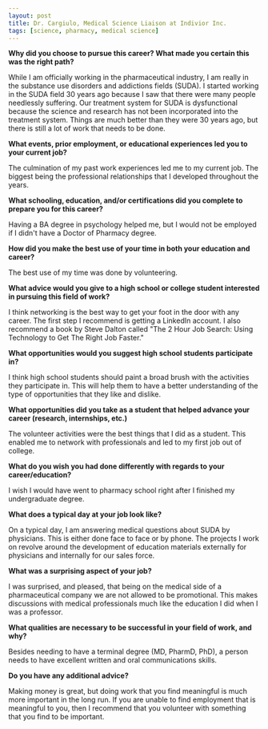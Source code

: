 ```yaml
---
layout: post
title: Dr. Cargiulo, Medical Science Liaison at Indivior Inc.
tags: [science, pharmacy, medical science]
---
```


**Why did you choose to pursue this career?  What made you certain this was the right path?**

While I am officially working in the pharmaceutical industry, I am really in the substance use disorders and addictions fields (SUDA).  I started working in the SUDA field 30 years ago because I saw that there were many people needlessly suffering.  Our treatment system for SUDA is dysfunctional because the science and research has not been incorporated into the treatment system.  Things are much better than they were 30 years ago, but there is still a lot of work that needs to be done.

**What events, prior employment, or educational experiences led you to your current job?**

The culmination of my past work experiences led me to my current job.  The biggest being the professional relationships that I developed throughout the years.

**What schooling, education, and/or certifications did you complete to prepare you for this career?**

Having a BA degree in psychology helped me, but I would not be employed if I didn't have a Doctor of Pharmacy degree.

**How did you make the best use of your time in both your education and career?**

The best use of my time was done by volunteering.  

**What advice would you give to a high school or college student interested in pursuing this field of work?**

I think networking is the best way to get your foot in the door with any career.  The first step I recommend is getting a LinkedIn account.  I also recommend a book by Steve Dalton called "The 2 Hour Job Search: Using Technology to Get The Right Job Faster."  

**What opportunities would you suggest high school students participate in?**

I think high school students should paint a broad brush with the activities they participate in.  This will help them to have a better understanding of the type of opportunities that they like and dislike.

**What opportunities did you take as a student that helped advance your career (research, internships, etc.)**

The volunteer activities were the best things that I did as a student.  This enabled me to network with professionals and led to my first job out of college.  

**What do you wish you had done differently with regards to your career/education?**

I wish I would have went to pharmacy school right after I finished my undergraduate degree.  

**What does a typical day at your job look like?**

On a typical day, I am answering medical questions about SUDA by physicians.  This is either done face to face or by phone.  The projects I work on revolve around the development of education materials externally for physicians and internally for our sales force.

**What was a surprising aspect of your job?**

I was surprised, and pleased, that being on the medical side of a pharmaceutical company we are not allowed to be promotional.  This makes discussions with medical professionals much like the education I did when I was a professor.

**What qualities are necessary to be successful in your field of work, and why?**

Besides needing to have a terminal degree (MD, PharmD, PhD), a person needs to have excellent written and oral communications skills.  

**Do you have any additional advice?**

Making money is great, but doing work that you find meaningful is much more important in the long run.  If you are unable to find employment that is meaningful to you, then I recommend that you volunteer with something that you find to be important.
